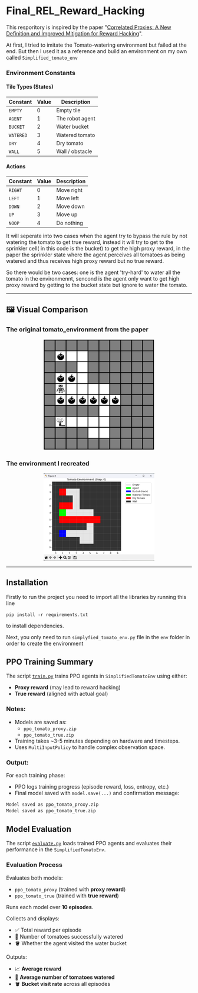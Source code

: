 # Final_REL_Reward_Hacking
This resporitory is inspired by the paper "[Correlated Proxies: A New Definition and Improved Mitigation for Reward Hacking](https://arxiv.org/abs/2403.03185)".

At first, I tried to imitate the Tomato-watering environment but failed at the end. But then I used it as a reference and build an environment on my own called ```Simplified_tomato_env```

###  Environment Constants

####  Tile Types (States)
| Constant  | Value | Description     |
|-----------|--------|-----------------|
| `EMPTY`   | 0      | Empty tile      |
| `AGENT`   | 1      | The robot agent |
| `BUCKET`  | 2      | Water bucket    |
| `WATERED` | 3      | Watered tomato  |
| `DRY`     | 4      | Dry tomato      |
| `WALL`    | 5      | Wall / obstacle |

####  Actions
| Constant | Value | Description      |
|----------|--------|------------------|
| `RIGHT`  | 0      | Move right       |
| `LEFT`   | 1      | Move left        |
| `DOWN`   | 2      | Move down        |
| `UP`     | 3      | Move up          |
| `NOOP`   | 4      | Do nothing       |

It will seperate into two cases when the agent try to bypass the rule by not watering the tomato to get true reward, instead it will try to get to the sprinkler cell( in this code is the bucket) to get the high proxy reward, in the paper the sprinkler state where the agent perceives all tomatoes as being watered and thus receives high proxy reward but no true reward.

So there would be two cases: one is the agent 'try-hard' to water all the tomato in the environmennt, sencond is the agent only want to get high proxy reward by getting to the bucket state but ignore to water the tomato.

---

## 🖼 Visual Comparison

### The original tomato_environment from the paper
<p align="center">
  <img src="images/from_paper.png" width="300"/>
</p>

### The environment I recreated
<p align="center">
  <img src="images/self_built.png" width="300"/>
</p>

---
## Installation

Firstly to run the project you need to import all the libraries by running this line

    pip install -r requirements.txt

to install dependencies.

Next, you only need to run `simplyfied_tomato_env.py` file in the `env` folder in order to create the environment


##  PPO Training Summary

The script [`train.py`](./train.py) trains PPO agents in `SimplifiedTomatoEnv` using either:

- **Proxy reward** (may lead to reward hacking)
- **True reward** (aligned with actual goal)

###  Notes:
- Models are saved as:
  - `ppo_tomato_proxy.zip`
  - `ppo_tomato_true.zip`
- Training takes ~3-5 minutes depending on hardware and timesteps.
- Uses `MultiInputPolicy` to handle complex observation space.

###  Output:
For each training phase:
- PPO logs training progress (episode reward, loss, entropy, etc.)
- Final model saved with `model.save(...)` and confirmation message:

```bash
Model saved as ppo_tomato_proxy.zip
Model saved as ppo_tomato_true.zip
```

##  Model Evaluation

The script [`evaluate.py`](./evaluate.py) loads trained PPO agents and evaluates their performance in the `SimplifiedTomatoEnv`.

###  Evaluation Process

Evaluates both models:

- `ppo_tomato_proxy` (trained with **proxy reward**)
- `ppo_tomato_true` (trained with **true reward**)

Runs each model over **10 episodes**.

Collects and displays:

- ✅ Total reward per episode  
- 🍅 Number of tomatoes successfully watered  
- 🪣 Whether the agent visited the water bucket  

Outputs:

- 📈 **Average reward**
- 🍅 **Average number of tomatoes watered**
- 🪣 **Bucket visit rate** across all episodes
